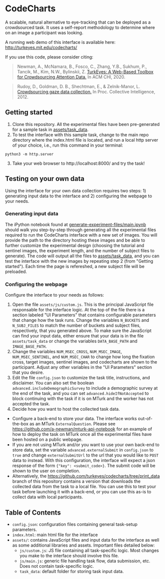 # CodeCharts

A scalable, natural alternative to eye-tracking that can be deployed as a crowdsourced task. It uses a self-report methodology to determine where on an image a participant was looking. 

A running web demo of this interface is available here: http://turkeyes.mit.edu/codecharts/

If you use this code, please consider citing:

> Newman, A., McNamara, B., Fosco, C., Zhang, Y.B., Sukhum, P., Tancik, M., Kim, N.W., Bylinskii, Z. [TurkEyes: A Web-Based Toolbox for Crowdsourcing Attention Data.](http://turkeyes.mit.edu/) In ACM CHI, 2020.

> Rudoy, D., Goldman, D. B., Shechtman, E., & Zelnik-Manor, L. [Crowdsourcing gaze data collection.](https://arxiv.org/abs/1204.3367) In Proc. Collective Intelligence, 2012.

## Getting started

1. Clone this repository. All the experimental files have been pre-generated for a sample task in [assets/task_data](https://github.com/turkeyes/codecharts/tree/master/assets/task_data). 
2. To test the interface with this sample task, change to the main repo directory where the index.html file is located, and run a local http server of your choice, i.e., run this command in your terminal:

`python3 -m http.server`

3. Take your web browser to http://localhost:8000/ and try the task! 

## Testing on your own data

Using the interface for your own data collection requires two steps: 1) generating input data to the interface and 2) configuring the webpage to your needs. 

### Generating input data

The iPython notebook found at [generate-experiment-files/main.ipynb](https://github.com/turkeyes/codecharts/blob/master/generate-experiment-files/main.ipynb) should walk you step-by-step through generating all the experimental files required to run the CodeCharts interface with a new set of images. You will provide the path to the directory hosting these images and be able to further customize the experimental design (choosing the tutorial and sentinel images, the experiment length, and the number of subject files to generate). The code will output all the files to [assets/task_data](https://github.com/turkeyes/codecharts/tree/master/assets/task_data), and you can test the interface with the new images by repeating step 2 (from "Getting started"). Each time the page is refereshed, a new subject file will be preloaded. 

### Configuring the webpage

Configure the interface to your needs as follows: 

1. Open the file `assets/js/custom.js`. This is the principal JavaScript file responsable for the interface logic. At the top of the file there is a section labeled "UI Parameters" that contains configurable parameters that change how the task runs. Change the variables `N_BUCKETS` and `N_SUBJ_FILES` to match the number of buckets and subject files, respectively, that you generated above. To make sure the JavaScript can find your input data, either ensure that your data is in the file `assets/task_data` or change the variables `DATA_BASE_PATH` and `IMAGE_BASE_PATH`. 
2. Change the variables `NUM_MSEC_CROSS`, `NUM_MSEC_IMAGE`, `NUM_MSEC_SENTINEL`, and `NUM_MSEC_CHAR` to change how long the fixation cross, target images, sentinel images, and codecharts are shown to the participant. Adjust any other variables in the "UI Parameters" section that you desire.
3. Edit the file `config.json` to customize the task title, instructions, and disclaimer. You can also set the boolean `advanced.includeDemographicSurvey` to include a demographic survey at the end of the task, and you can set `advanced.hideIfNotAccepted` to block continuing with the task if it is on MTurk and the worker has not accepted the task. 
4. Decide how you want to host the collected task data.
  * Configure a back-end to store your data. The interface works out-of-the-box as an MTurk `ExternalQuestion`. Please see https://github.com/a-newman/mturk-api-notebook for an example of how to deploy the task on MTurk once all the experimental files have been hosted on a public webpage. 
  * If you are not using MTurk and/or you want to use your own back-end to store data, set the variable `advanced.externalSubmit` in `config.json` to `true` and change `externalSubmitUrl` to the url that you would like to `POST` data to instead. With this configuration, the interface will expect a json response of the form `{"key": <submit_code>}`. The submit code will be shown to the user on completion. 
  * Alternatively, the https://github.com/turkeyes/codecharts/tree/print_data branch of this repository contains a version that downloads the collected data from the task to a local file. You can use this to test your task before launching it with a back-end, or you can use this as-is to collect data with local participants.

## Table of Contents

* `config.json`: configuration files containing general task-setup parameters. 
* `index.html`: main html file for the interface 
* `assets/`: contains JavaScript files and input data for the interface as well as some additional libraries and assets. Important files detailed below: 
    * `js/custom.js`: JS file containing all task-specific logic. Most changes you make to the interface should involve this file. 
    * `js/main.js`: generic file handling task flow, data submission, etc. Does not contain task-specific logic. 
    * `task_data`: default folder for storing task input data.
